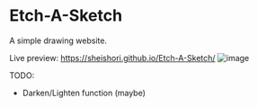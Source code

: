 # Etch-A-Sketch
A simple drawing website.

Live preview: https://sheishori.github.io/Etch-A-Sketch/
![image](https://user-images.githubusercontent.com/92861357/187670340-b8b87907-1142-4ca3-aba4-b2891001de56.png)


TODO:
- Darken/Lighten function (maybe)
